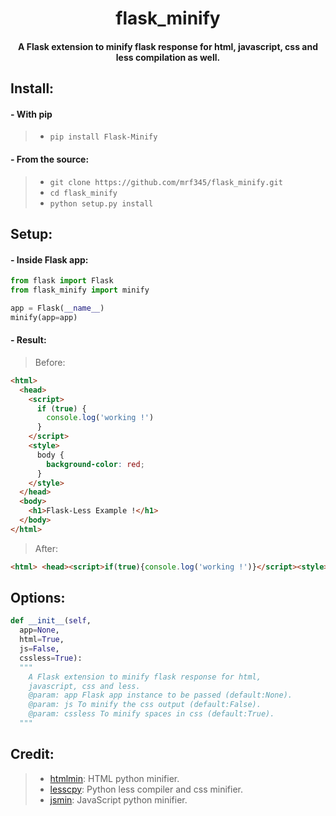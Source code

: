 <h1 align='center'> flask_minify </h1>
<h4 align='center'>A Flask extension to minify flask response for html, javascript, css and less compilation as well.</h4>

## Install:
#### - With pip
> - `pip install Flask-Minify` <br />

#### - From the source:
> - `git clone https://github.com/mrf345/flask_minify.git`<br />
> - `cd flask_minify` <br />
> - `python setup.py install`

## Setup:
#### - Inside Flask app:

```python
from flask import Flask
from flask_minify import minify

app = Flask(__name__)
minify(app=app)
```

#### - Result:

> Before:
```html
<html>
  <head>
    <script>
      if (true) {
      	console.log('working !')
      }
    </script>
    <style>
      body {
      	background-color: red;
      }
    </style>
  </head>
  <body>
    <h1>Flask-Less Example !</h1>
  </body>
</html>
```
> After:
```html
<html> <head><script>if(true){console.log('working !')}</script><style>body{background-color:red;}</style></head> <body> <h1>Flask-Less Example !</h1> </body> </html>
```

## Options:
```python
def __init__(self,
  app=None,
  html=True,
  js=False,
  cssless=True):
  """
    A Flask extension to minify flask response for html,
    javascript, css and less.
    @param: app Flask app instance to be passed (default:None).
    @param: js To minify the css output (default:False).
    @param: cssless To minify spaces in css (default:True).
  """
```

## Credit:
> - [htmlmin][1322354e]: HTML python minifier.
> - [lesscpy][1322353e]: Python less compiler and css minifier.
> - [jsmin][1322355e]: JavaScript python minifier.

[1322353e]: https://github.com/lesscpy/lesscpy "lesscpy repo"
[1322354e]: https://github.com/mankyd/htmlmin "htmlmin repo"
[1322355e]: https://github.com/tikitu/jsmin "jsmin repo"